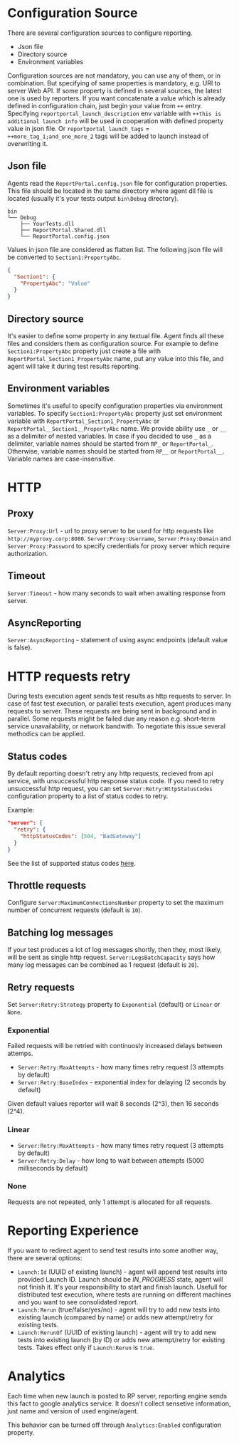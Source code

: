 # Configuration Source
There are several configuration sources to configure reporting.

- Json file
- Directory source
- Environment variables

Configuration sources are not mandatory, you can use any of them, or in combination. But specifying of same properties is mandatory, e.g. URI to server Web API. If some property is defined in several sources, the latest one is used by reporters. If you want concatenate a value which is already defined in configuration chain, just begin your value from `++` entry. Specifying `reportportal_launch_description` env variable with `++this is additional launch info` will be used in cooperation with defined property value in json file. Or `reportportal_launch_tags` = `++more_tag_1;and_one_more_2` tags will be added to launch instead of overwriting it. 

## Json file
Agents read the `ReportPortal.config.json` file for configuration properties. This file should be located in the same directory where agent dll file is located (usually it's your tests output `bin\Debug` directory).

```
bin
└── Debug
    ├── YourTests.dll
    ├── ReportPortal.Shared.dll
    └── ReportPortal.config.json
```

Values in json file are considered as flatten list. The following json file will be converted to `Section1:PropertyAbc`.
```json
{
  "Section1": {
    "PropertyAbc": "Value"
  }
}
```

## Directory source
It's easier to define some property in any textual file. Agent finds all these files and considers them as configuration source. For example to define `Section1:PropertyAbc` property just create a file with `ReportPortal_Section1_PropertyAbc` name, put any value into this file, and agent will take it during test results reporting.

## Environment variables
Sometimes it's useful to specify configuration properties via environment variables. To specify `Section1:PropertyAbc` property just set environment variable with `ReportPortal_Section1_PropertyAbc` or `ReportPortal__Section1__PropertyAbc` name. We provide ability use `_` or `__` as a delimiter of nested variables. In case if you decided to use `_` as a delimiter, variable names should be started from `RP_` or `ReportPortal_`. Otherwise, variable names should be started from `RP__` or `ReportPortal__`. Variable names are case-insensitive.

# HTTP
## Proxy
`Server:Proxy:Url` - url to proxy server to be used for http requests like `http://myproxy.corp:8080`.
`Server:Proxy:Username`, `Server:Proxy:Domain` and `Server:Proxy:Password` to specify credentials for proxy server which require authorization.

## Timeout
`Server:Timeout` - how many seconds to wait when awaiting response from server.

## AsyncReporting
`Server:AsyncReporting` - statement of using async endpoints (default value is false).

# HTTP requests retry
During tests execution agent sends test results as http requests to server. In case of fast test execution, or parallel tests execution, agent produces many requests to server. These requests are being sent in background and in parallel. Some requests might be failed due any reason e.g. short-term service unavailability, or network bandwith. To negotiate this issue several methodics can be applied.

## Status codes
By default reporting doesn't retry any http requests, recieved from api service, with unsuccessful http response status code. If you need to retry unsuccessful http request, you can set `Server:Retry:HttpStatusCodes` configuration property to a list of status codes to retry.

Example:
```json
"server": {
  "retry": {
    "httpStatusCodes": [504, "BadGateway"]
  }
}
```

See the list of supported status codes [here](https://learn.microsoft.com/en-us/dotnet/api/system.net.httpstatuscode).

## Throttle requests
Configure `Server:MaximumConnectionsNumber` property to set the maximum number of concurrent requests (default is `10`).

## Batching log messages
If your test produces a lot of log messages shortly, then they, most likely, will be sent as single http request. `Server:LogsBatchCapacity` says how many log messages can be combined as 1 request (default is `20`).

## Retry requests
Set `Server:Retry:Strategy` property to `Exponential` (default) or `Linear` or `None`.

### Exponential
Failed requests will be retried with continuosly increased delays between attemps.

- `Server:Retry:MaxAttempts` - how many times retry request (3 attempts by default)
- `Server:Retry:BaseIndex` - exponential index for delaying (2 seconds by default)

Given default values reporter will wait 8 seconds (2^3), then 16 seconds (2^4).

### Linear
- `Server:Retry:MaxAttempts` - how many times retry request (3 attempts by default)
- `Server:Retry:Delay` - how long to wait between attempts (5000 milliseconds by default)

### None
Requests are not repeated, only 1 attempt is allocated for all requests.


# Reporting Experience

If you want to redirect agent to send test results into some another way, there are several options:
- `Launch:Id` (UUID of existing launch) - agent will append test results into provided Launch ID. Launch should be *IN_PROGRESS* state, agent will not finish it. It's your responsibility to start and finish launch. Usefull for distributed test execution, where tests are running on different machines and you want to see consolidated report.
- `Launch:Rerun` (true/false/yes/no) - agent will try to add new tests into existing launch (compared by name) or adds new attempt/retry for existing tests.
- `Launch:RerunOf` (UUID of existing launch) - agent will try to add new tests into existing launch (by ID) or adds new attempt/retry for existing tests. Takes effect only if `Launch:Rerun` is `true`.


# Analytics

Each time when new launch is posted to RP server, reporting engine sends this fact to google analytics service. It doesn't collect sensetive information, just name and version of used engine/agent.

This behavior can be turned off through `Analytics:Enabled` configuration property.